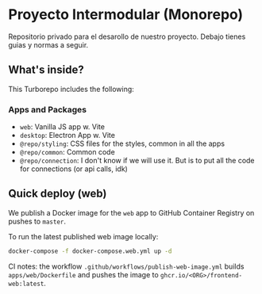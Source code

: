 # Proyecto Intermodular (Monorepo)

Repositorio privado para el desarollo de nuestro proyecto. Debajo tienes guias y normas a seguir.

## What's inside?

This Turborepo includes the following:

### Apps and Packages

- `web`: Vanilla JS app w. Vite
- `desktop`: Electron App w. Vite
- `@repo/styling`: CSS files for the styles, common in all the apps
- `@repo/common`: Common code
- `@repo/connection`: I don't know if we will use it. But is to put all the code for connections (or api calls, idk)

## Quick deploy (web)

We publish a Docker image for the `web` app to GitHub Container Registry on pushes to `master`.

To run the latest published web image locally:

```bash
docker-compose -f docker-compose.web.yml up -d
```

CI notes: the workflow `.github/workflows/publish-web-image.yml` builds `apps/web/Dockerfile` and pushes the image to `ghcr.io/<ORG>/frontend-web:latest`.